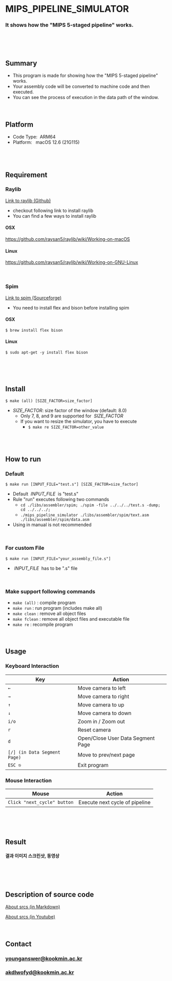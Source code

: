 # MIPS_PIPELINE_SIMULATOR
### It shows how the "MIPS 5-staged pipeline" works.
<br/><br/><br/>

## Summary
* This program is made for showing how the "MIPS 5-staged pipeline" works.
* Your assembly code will be converted to machine code and then executed.
* You can see the process of execution in the data path of the window.
<br/><br/><br/>

## Platform
* Code Type: &nbsp;ARM64
* Platform: &nbsp;&nbsp;macOS 12.6 (21G115)
<br/><br/><br/><br/>

## Requirement
### Raylib
[Link to raylib (Github)](https://github.com/raysan5/raylib)
* checkout following link to install raylib
* You can find a few ways to install raylib
#### OSX
https://github.com/raysan5/raylib/wiki/Working-on-macOS
#### Linux
https://github.com/raysan5/raylib/wiki/Working-on-GNU-Linux
<br/><br/><br/>

### Spim
[Link to spim (Sourceforge)](https://sourceforge.net/p/spimsimulator/code/HEAD/tree/)
* You need to install flex and bison before installing spim
#### OSX
	$ brew install flex bison
#### Linux
    $ sudo apt-get -y install flex bison
<br/><br/><br/>

## Install
	$ make (all) [SIZE_FACTOR=size_factor]
* *SIZE_FACTOR*: size factor of the window (default: 8.0)
	* Only 7, 8, and 9 are supported for &nbsp;*SIZE_FACTOR*
	* If you want to resize the simulator, you have to execute
		* `$ make re SIZE_FACTOR=other_value`
<br/><br/><br/><br/>

## How to run
### Default
	$ make run [INPUT_FILE="test.s"] [SIZE_FACTOR=size_factor]
* Default &nbsp;*INPUT_FILE*&nbsp; is "test.s"
* Rule "run" executes following two commands
	* `cd ./libs/assembler/spim; ./spim -file ../../../test.s -dump; cd ../../../;`
	* `./mips_pipeline_simulator ./libs/assembler/spim/text.asm ./libs/assembler/spim/data.asm`
* Using in manual is not recommended
<br/>

### For custom File
	$ make run [INPUT_FILE="your_assembly_file.s"]
* &nbsp;*INPUT_FILE*&nbsp; has to be ".s" file
<br/>

### Make support following commands
* `make (all)` : compile program
* `make run` : run program (includes make all)
* `make clean` : remove all object files
* `make fclean` : remove all object files and executable file
* `make re` : recompile program
<br/><br/><br/>

## Usage
### Keyboard Interaction
| Key                         | Action                            |
| --------------------------- | --------------------------------- |
| `←`                         | Move camera to left               |
| `→`                         | Move camera to right              |
| `↑`                         | Move camera to up                 |
| `↓`                         | Move camera to down               |
| `i/o`                       | Zoom in / Zoom out                |
| `r`                         | Reset camera                      |
| `d`                         | Open/Close User Data Segment Page |
| `[/] (in Data Segment Page)`| Move to prev/next page            |
| `ESC ⎋`                     | Exit program                      |

### Mouse Interaction
| Mouse                       | Action                         |
| --------------------------- | ------------------------------ |
| `Click "next_cycle" button` | Execute next cycle of pipeline |

<br/><br/><br/>

## Result
#### 결과 이미지 스크린샷, 동영상
<br/><br/><br/>

## Description of source code
[About srcs (in Markdown)](./srcs/README.md)

[About srcs (in Youtube)]()
<br/><br/><br/>

## Contact
### younganswer@kookmin.ac.kr
### akdlwofyd@kookmin.ac.kr